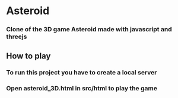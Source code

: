 # Asteroid
### Clone of the 3D game Asteroid made with javascript and threejs
## How to play
### To run this project you have to create a local server
### Open asteroid_3D.html in src/html to play the game
